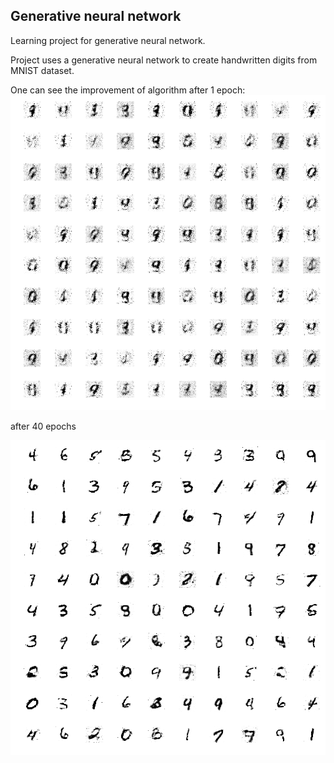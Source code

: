 ## Generative neural network

Learning project for generative neural network.

Project uses a generative neural network to create handwritten digits from MNIST dataset.

One can see the improvement of algorithm after 1 epoch:
![alt text](gan_generated_image_epoch_1.png "After 1 epoch")

after 40 epochs

![alt text](gan_generated_image_epoch_40.png "After 40 epochs")


